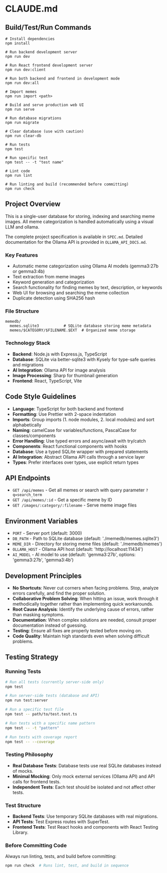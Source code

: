 # CLAUDE.md

## Build/Test/Run Commands
```
# Install dependencies
npm install

# Run backend development server
npm run dev

# Run React frontend development server
npm run dev:client

# Run both backend and frontend in development mode
npm run dev:all

# Import memes
npm run import <path>

# Build and serve production web UI
npm run serve

# Run database migrations
npm run migrate

# Clear database (use with caution)
npm run clear-db

# Run tests
npm test

# Run specific test
npm test -- -t "test name"

# Lint code
npm run lint

# Run linting and build (recommended before committing)
npm run check
```

## Project Overview
This is a single-user database for storing, indexing and searching meme images. All meme categorization is handled automatically using a visual LLM and ollama.

The complete project specification is available in `SPEC.md`. Detailed documentation for the Ollama API is provided in `OLLAMA_API_DOCS.md`.

### Key Features
- Automatic meme categorization using Ollama AI models (gemma3:27b or gemma3:4b)
- Text extraction from meme images
- Keyword generation and categorization
- Search functionality for finding memes by text, description, or keywords
- Web UI for browsing and searching the meme collection
- Duplicate detection using SHA256 hash

### File Structure
```
memedb/
  memes.sqlite3           # SQLite database storing meme metadata
  memes/$CATEGORY/$FILENAME.$EXT  # Organized meme storage
```

### Technology Stack
- **Backend**: Node.js with Express.js, TypeScript
- **Database**: SQLite via better-sqlite3 with Kysely for type-safe queries and migrations
- **AI Integration**: Ollama API for image analysis
- **Image Processing**: Sharp for thumbnail generation
- **Frontend**: React, TypeScript, Vite

## Code Style Guidelines
- **Language**: TypeScript for both backend and frontend
- **Formatting**: Use Prettier with 2-space indentation
- **Imports**: Group imports (1. node modules, 2. local modules) and sort alphabetically
- **Naming**: camelCase for variables/functions, PascalCase for classes/components
- **Error Handling**: Use typed errors and async/await with try/catch
- **Components**: React functional components with hooks
- **Database**: Use a typed SQLite wrapper with prepared statements
- **AI Integration**: Abstract Ollama API calls through a service layer
- **Types**: Prefer interfaces over types, use explicit return types

## API Endpoints
- `GET /api/memes` - Get all memes or search with query parameter `?q=search_term`
- `GET /api/memes/:id` - Get a specific meme by ID
- `GET /images/:category/:filename` - Serve meme image files

## Environment Variables
- `PORT` - Server port (default: 3000)
- `DB_PATH` - Path to SQLite database (default: './memedb/memes.sqlite3')
- `MEME_DIR` - Directory for storing meme files (default: './memedb/memes')
- `OLLAMA_HOST` - Ollama API host (default: 'http://localhost:11434')
- `AI_MODEL` - AI model to use (default: 'gemma3:27b', options: 'gemma3:27b', 'gemma3:4b')

## Development Principles
- **No Shortcuts**: Never cut corners when facing problems. Stop, analyze errors carefully, and find the proper solution.
- **Collaborative Problem Solving**: When hitting an issue, work through it methodically together rather than implementing quick workarounds.
- **Root Cause Analysis**: Identify the underlying cause of errors, rather than masking symptoms.
- **Documentation**: When complex solutions are needed, consult proper documentation instead of guessing.
- **Testing**: Ensure all fixes are properly tested before moving on.
- **Code Quality**: Maintain high standards even when solving difficult problems.

## Testing Strategy

### Running Tests
```bash
# Run all tests (currently server-side only)
npm test

# Run server-side tests (database and API)
npm run test:server

# Run a specific test file
npm test -- path/to/test.test.ts

# Run tests with a specific name pattern
npm test -- -t "pattern"

# Run tests with coverage report
npm test -- --coverage
```

### Testing Philosophy
- **Real Database Tests**: Database tests use real SQLite databases instead of mocks.
- **Minimal Mocking**: Only mock external services (Ollama API) and API calls for frontend tests.
- **Independent Tests**: Each test should be isolated and not affect other tests.

### Test Structure
- **Backend Tests**: Use temporary SQLite databases with real migrations.
- **API Tests**: Test Express routes with SuperTest.
- **Frontend Tests**: Test React hooks and components with React Testing Library.

### Before Committing Code
Always run linting, tests, and build before committing:
```bash
npm run check  # Runs lint, test, and build in sequence
```